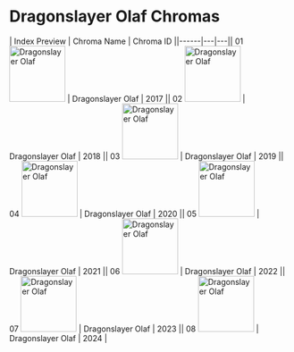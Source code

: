 # Dragonslayer Olaf Chromas

| Index  Preview | Chroma Name | Chroma ID ||------|---|---|| 01  <img src='https://raw.communitydragon.org/latest/plugins/rcp-be-lol-game-data/global/default/v1/champion-chroma-images/2/2017.png' alt='Dragonslayer Olaf' width='100'> | Dragonslayer Olaf | 2017 || 02  <img src='https://raw.communitydragon.org/latest/plugins/rcp-be-lol-game-data/global/default/v1/champion-chroma-images/2/2018.png' alt='Dragonslayer Olaf' width='100'> | Dragonslayer Olaf | 2018 || 03  <img src='https://raw.communitydragon.org/latest/plugins/rcp-be-lol-game-data/global/default/v1/champion-chroma-images/2/2019.png' alt='Dragonslayer Olaf' width='100'> | Dragonslayer Olaf | 2019 || 04  <img src='https://raw.communitydragon.org/latest/plugins/rcp-be-lol-game-data/global/default/v1/champion-chroma-images/2/2020.png' alt='Dragonslayer Olaf' width='100'> | Dragonslayer Olaf | 2020 || 05  <img src='https://raw.communitydragon.org/latest/plugins/rcp-be-lol-game-data/global/default/v1/champion-chroma-images/2/2021.png' alt='Dragonslayer Olaf' width='100'> | Dragonslayer Olaf | 2021 || 06  <img src='https://raw.communitydragon.org/latest/plugins/rcp-be-lol-game-data/global/default/v1/champion-chroma-images/2/2022.png' alt='Dragonslayer Olaf' width='100'> | Dragonslayer Olaf | 2022 || 07  <img src='https://raw.communitydragon.org/latest/plugins/rcp-be-lol-game-data/global/default/v1/champion-chroma-images/2/2023.png' alt='Dragonslayer Olaf' width='100'> | Dragonslayer Olaf | 2023 || 08  <img src='https://raw.communitydragon.org/latest/plugins/rcp-be-lol-game-data/global/default/v1/champion-chroma-images/2/2024.png' alt='Dragonslayer Olaf' width='100'> | Dragonslayer Olaf | 2024 |